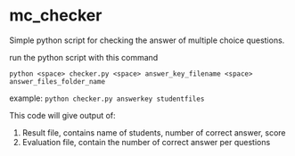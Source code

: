 # mc_checker
Simple python script for checking the answer of multiple choice questions. 


run the python script with this command

`python <space> checker.py <space> answer_key_filename <space> answer_files_folder_name`

example: `python checker.py answerkey studentfiles`

This code will give output of:
1. Result file, contains name of students, number of correct answer, score
2. Evaluation file, contain the number of correct answer per questions
